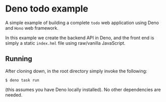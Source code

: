 # Deno todo example

A simple example of building a complete `todo` web application using Deno and
`Hono` web framework.

In this example we create the backend API in Deno, and the front end is simply a
static `index.hml` file using raw/vanilla JavaScript.

## Running

After cloning down, in the root directory simply invoke the following:

```shell
$ deno task run
```

(this assumes you have Deno locally installed). No other dependencies are
needed.
